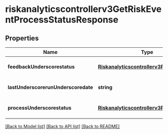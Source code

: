 # riskanalyticscontrollerv3GetRiskEventProcessStatusResponse

## Properties
Name | Type | Description | Notes
------------ | ------------- | ------------- | -------------
**feedbackUnderscorestatus** | [**Riskanalyticscontrollerv3ProcessStatus**](Riskanalyticscontrollerv3ProcessStatus.md) |  | [optional] [default to null]
**lastUnderscorerunUnderscoredate** | **string** |  | [optional] [default to null]
**processUnderscorestatus** | [**Riskanalyticscontrollerv3ProcessStatus**](Riskanalyticscontrollerv3ProcessStatus.md) |  | [optional] [default to null]

[[Back to Model list]](../README.md#documentation-for-models) [[Back to API list]](../README.md#documentation-for-api-endpoints) [[Back to README]](../README.md)


